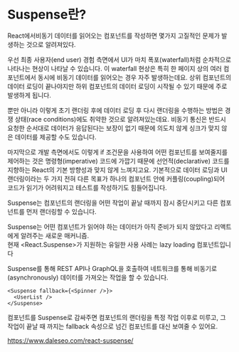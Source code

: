 # Suspense란?

React에서비동기 데이터를 읽어오는 컴포넌트를 작성하면 몇가지 고질적인 문제가 발생하는 것으로 알려져있다.

우선 최종 사용자(end user) 경험 측면에서 UI가 마치 폭포(waterfall)처럼 순차적으로 나타나는 현상이 나타날 수 있습니다. 이 waterfall 현상은 특히 한 페이지 상의 여러 컴포넌트에서 동시에 비동기 데이터를 읽어오는 경우 자주 발생하는데요. 상위 컴포넌트의 데이터 로딩이 끝나야지만 하위 컴포넌트의 데이터 로딩이 시작될 수 있기 때문에 주로 발생하게 됩니다.

뿐만 아니라 이렇게 초기 랜더링 후에 데이터 로딩 후 다시 랜더링을 수행하는 방법은 경쟁 상태(race conditions)에도 취약한 것으로 알려져있는데요. 비동기 통신은 반드시 요청한 순서대로 데이터가 응답된다는 보장이 없기 때문에 의도치 않게 싱크가 맞지 않은 데이터를 제공할 수도 있습니다.

마지막으로 개발 측면에서도 이렇게 if 조건문을 사용하여 어떤 컴포넌트를 보여줄지를 제어하는 것은 명령형(imperative) 코드에 가깝기 때문에 선언적(declarative) 코드를 지향하는 React의 기본 방향성과 맞지 않게 느껴지고요. 기본적으로 데이터 로딩과 UI 랜더링이라는 두 가지 전혀 다른 목표가 하나의 컴포넌트 안에 커플링(coupling)되어 코드가 읽기가 어려워지고 테스트를 작성하기도 힘들어집니다.

Suspense는 컴포넌트의 랜더링을 어떤 작업이 끝날 때까지 잠시 중단시키고 다른 컴포넌트를 먼저 랜더링할 수 있습니다.  

Suspense는 어떤 컴포넌트가 읽어야 하는 데이터가 아직 준비가 되지 않았다고 리액트에게 알려주는 새로운 매커니즘.  
현재 <React.Suspense>가 지원하는 유일한 사용 사례는 lazy loading 컴포넌트입니다

Suspense를 통해 REST API나 GraphQL을 호출하여 네트워크를 통해 비동기로(asynchronously) 데이터를 가져오는 작업을 할 수 있습니다.
```
<Suspense fallback={<Spinner />}>
  <UserList />
</Suspense>
```
 컴포넌트를 Suspense로 감싸주면 컴포넌트의 랜더링을 특정 작업 이후로 미루고, 그 작업이 끝날 때 까지는 fallback 속성으로 넘긴 컴포넌트를 대신 보여줄 수 있어요.

https://www.daleseo.com/react-suspense/